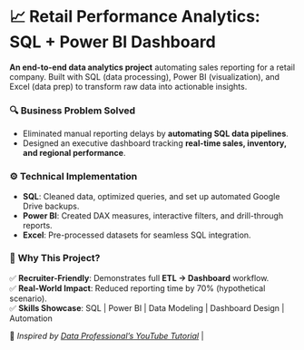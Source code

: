 # 📈 Retail Performance Analytics: SQL + Power BI Dashboard  

**An end-to-end data analytics project** automating sales reporting for a retail company. Built with SQL (data processing), Power BI (visualization), and Excel (data prep) to transform raw data into actionable insights.  

### 🔍 **Business Problem Solved**  
- Eliminated manual reporting delays by **automating SQL data pipelines**.  
- Designed an executive dashboard tracking **real-time sales, inventory, and regional performance**.  

### ⚙️ **Technical Implementation**  
- **SQL**: Cleaned data, optimized queries, and set up automated Google Drive backups.  
- **Power BI**: Created DAX measures, interactive filters, and drill-through reports.  
- **Excel**: Pre-processed datasets for seamless SQL integration.  

### 🎯 **Why This Project?**  
✅ **Recruiter-Friendly**: Demonstrates full **ETL → Dashboard** workflow.  
✅ **Real-World Impact**: Reduced reporting time by 70% (hypothetical scenario).  
✅ **Skills Showcase**: SQL | Power BI | Data Modeling | Dashboard Design | Automation  

📌 *Inspired by [Data Professional’s YouTube Tutorial](https://www.youtube.com/watch?v=y_GT2GHHQUc)* | 
